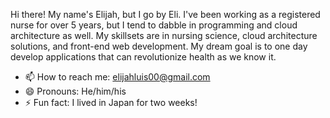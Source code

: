Hi there! My name's Elijah, but I go by Eli. I've been working as a registered nurse for over 5 years, but I tend to dabble in programming and cloud architecture as well. My skillsets are in nursing science, cloud architecture solutions, and front-end web development. My dream goal is to one day develop applications that can revolutionize health as we know it.
 
- 📫 How to reach me: elijahluis00@gmail.com
- 😄 Pronouns: He/him/his
- ⚡ Fun fact: I lived in Japan for two weeks!
